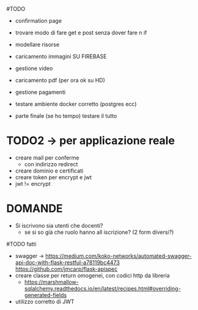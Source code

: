 #TODO

- confirmation page
- trovare modo di fare get e post senza dover fare n if
- modellare risorse
- caricamento immagini SU FIREBASE
- gestione video
- caricamento pdf (per ora ok su HD)
- gestione pagamenti
- testare ambiente docker corretto (postgres ecc)

- parte finale (se ho tempo) testare il tutto

# TODO2 -> per applicazione reale

- creare mail per conferme
  - con indirizzo redirect
- creare dominio e certificati
- creare token per encrypt e jwt
- jwt != encrypt

# DOMANDE

- Si iscrivono sia utenti che docenti?
  - se si so già che ruolo hanno all iscrizione? (2 form diversi?)

#TODO fatti

- swagger -> https://medium.com/koko-networks/automated-swagger-api-doc-with-flask-restful-a78119bc4473
  https://github.com/jmcarp/flask-apispec
- creare classe per return omogenei, con codici http da libreria
  - https://marshmallow-sqlalchemy.readthedocs.io/en/latest/recipes.html#overriding-generated-fields
- utilizzo corretto di JWT
